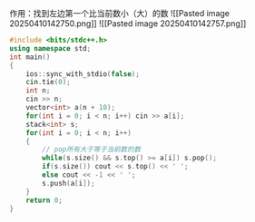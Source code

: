 作用：找到左边第一个比当前数小（大）的数
![[Pasted image 20250410142750.png]]
![[Pasted image 20250410142757.png]]
```cpp
#include <bits/stdc++.h>
using namespace std;
int main()
{
	ios::sync_with_stdio(false);
	cin.tie(0);
	int n;
	cin >> n;
	vector<int> a(n + 10);
	for(int i = 0; i < n; i++) cin >> a[i];
	stack<int> s;
	for(int i = 0; i < n; i++)
	{
		// pop所有大于等于当前数的数
		while(s.size() && s.top() >= a[i]) s.pop();
		if(s.size()) cout << s.top() << ' ';
		else cout << -1 << ' ';
		s.push(a[i]);
	}
	return 0;
}
```